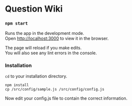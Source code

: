 # Question Wiki

### `npm start`

Runs the app in the development mode.<br />
Open [http://localhost:3000](http://localhost:3000) to view it in the browser.

The page will reload if you make edits.<br />
You will also see any lint errors in the console.

### Installation

`cd` to your installation directory.

```
npm install
cp /src/config/sample.js /src/config/config.js
```

Now edit your config.js file to contain the correct information.
